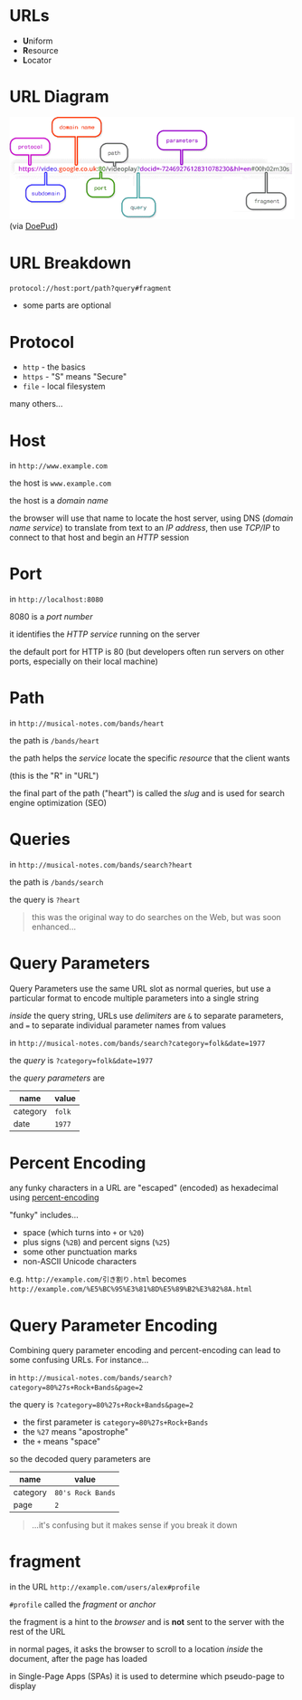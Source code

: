 # URLs

* **U**niform
* **R**esource
* **L**ocator

# URL Diagram

![complex url](complex_url.png) (via [DoePud](https://doepud.co.uk/blog/anatomy-of-a-url))

# URL Breakdown

`protocol://host:port/path?query#fragment`

* some parts are optional

# Protocol

* `http` - the basics
* `https` - "S" means "Secure"
* `file` - local filesystem

many others...

# Host

in `http://www.example.com`

the host is `www.example.com`

the host is a *domain name* 

the browser will use that name to locate the host server, using DNS (*domain name service*) to translate from text to an *IP address*, then use *TCP/IP* to connect to that host and begin an *HTTP* session

# Port

in `http://localhost:8080`

8080 is a *port number*

it identifies the *HTTP service* running on the server

the default port for HTTP is 80 (but developers often run servers on other ports, especially on their local machine)

# Path

in `http://musical-notes.com/bands/heart`

the path is `/bands/heart`

the path helps the *service* locate the specific *resource* that the client wants

(this is the "R" in "URL")

the final part of the path ("heart") is called the *slug* and is used for search engine optimization (SEO)

# Queries

in `http://musical-notes.com/bands/search?heart`

the path is `/bands/search`

the query is `?heart`

> this was the original way to do searches on the Web, but was soon enhanced...

# Query Parameters

Query Parameters use the same URL slot as normal queries, but use a particular format to encode multiple parameters into a single string

*inside* the query string, URLs use *delimiters* are `&` to separate parameters, and `=` to separate individual parameter names from values

in `http://musical-notes.com/bands/search?category=folk&date=1977`

the *query* is `?category=folk&date=1977`

the *query parameters* are

|name|value|
|---|---|
|category|`folk`|
|date|`1977`|

# Percent Encoding

any funky characters in a URL are "escaped" (encoded) as hexadecimal using [percent-encoding](https://en.wikipedia.org/wiki/Percent-encoding)

"funky" includes...

* space (which turns into `+` or `%20`)
* plus signs (`%2B`) and percent signs (`%25`)
* some other punctuation marks
* non-ASCII Unicode characters

e.g. `http://example.com/引き割り.html`
becomes `http://example.com/%E5%BC%95%E3%81%8D%E5%89%B2%E3%82%8A.html`

# Query Parameter Encoding

Combining query parameter encoding and percent-encoding can lead to some confusing URLs. For instance...

in `http://musical-notes.com/bands/search?category=80%27s+Rock+Bands&page=2`

the query is `?category=80%27s+Rock+Bands&page=2`

* the first parameter is `category=80%27s+Rock+Bands`
* the `%27` means "apostrophe"
* the `+` means "space"

so the decoded query parameters are

|name|value|
|---|---|
|category|`80's Rock Bands`|
|page|`2`|

>...it's confusing but it makes sense if you break it down 

# fragment

in the URL `http://example.com/users/alex#profile`

`#profile` called the *fragment* or *anchor* 

the fragment is a hint to the *browser* and is **not** sent to the server with the rest of the URL

in normal pages, it asks the browser to scroll to a location *inside* the document, after the page has loaded

in Single-Page Apps (SPAs) it is used to determine which pseudo-page to display

